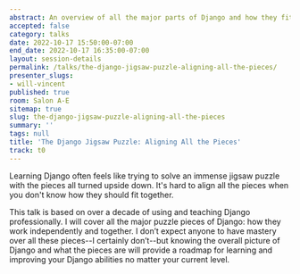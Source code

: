 ```yaml
---
abstract: An overview of all the major parts of Django and how they fit together.
accepted: false
category: talks
date: 2022-10-17 15:50:00-07:00
end_date: 2022-10-17 16:35:00-07:00
layout: session-details
permalink: /talks/the-django-jigsaw-puzzle-aligning-all-the-pieces/
presenter_slugs:
- will-vincent
published: true
room: Salon A-E
sitemap: true
slug: the-django-jigsaw-puzzle-aligning-all-the-pieces
summary: ''
tags: null
title: 'The Django Jigsaw Puzzle: Aligning All the Pieces'
track: t0
---
```


Learning Django often feels like trying to solve an immense jigsaw puzzle with the pieces all turned upside down. It's hard to align all the pieces when you don't know how they should fit together.

This talk is based on over a decade of using and teaching Django professionally. I will cover all the major puzzle pieces of Django: how they work independently and together. I don’t expect anyone to have mastery over all these pieces--I certainly don’t--but knowing the overall picture of Django and what the pieces are will provide a roadmap for learning and improving your Django abilities no matter your current level.